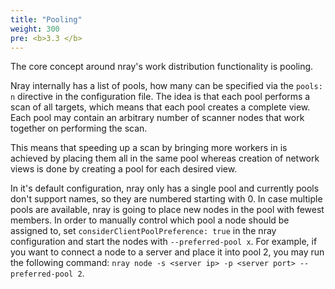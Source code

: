 ```yaml
---
title: "Pooling"
weight: 300
pre: <b>3.3 </b>
---
```


The core concept around nray's work distribution functionality is pooling.

Nray internally has a list of pools, how many can be specified via the `pools: n` directive in the configuration file.
The idea is that each pool performs a scan of all targets, which means that each pool creates a complete view.
Each pool may contain an arbitrary number of scanner nodes that work together on performing the scan.

This means that speeding up a scan by bringing more workers in is achieved by placing them all in the same pool whereas creation of network views is done by creating a pool for each desired view.

In it's default configuration, nray only has a single pool and currently pools don't support names, so they are numbered starting with 0.
In case multiple pools are available, nray is going to place new nodes in the pool with fewest members. 
In order to manually control which pool a node should be assigned to, set `considerClientPoolPreference: true` in the nray configuration and start the nodes with `--preferred-pool x`. For example, if you want to connect a node to a server and place it into pool 2, you may run the following command: `nray node -s <server ip> -p <server port> --preferred-pool 2`.